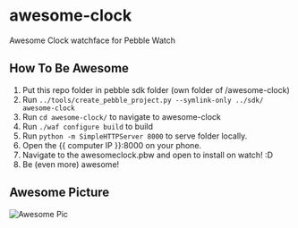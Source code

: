 awesome-clock
=============

Awesome Clock watchface for Pebble Watch

## How To Be Awesome

1. Put this repo folder in pebble sdk folder (own folder of /awesome-clock)
2. Run `../tools/create_pebble_project.py --symlink-only ../sdk/ awesome-clock`
3. Run `cd awesome-clock/` to navigate to awesome-clock
4. Run `./waf configure build` to build
5. Run `python -m SimpleHTTPServer 8000` to serve folder locally.
6. Open the {{ computer IP }}:8000 on your phone.
7. Navigate to the awesomeclock.pbw and open to install on watch! :D
8. Be (even more) awesome!

## Awesome Picture

![Awesome Pic](https://raw.github.com/ryanseys/awesome-clock/master/awesome-watch.jpg)
